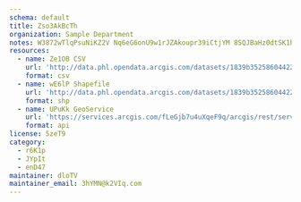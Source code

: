 ```yaml
---
schema: default
title: Zso3AkBcTh 
organization: Sample Department 
notes: W3872wTlqPsuNiKZ2V Nq6eG6onU9w1rJZAkoupr39iCtjYM 8SQJBaHz0dtSK1hjvFE50RgbCmms4gDe5ER7XyHcFfOGfU4LzWd 
resources:
  - name: Ze1OB CSV
    url: 'http://data.phl.opendata.arcgis.com/datasets/1839b35258604422b0b520cbb668df0d_0.csv'
    format: csv
  - name: wE6lP Shapefile
    url: 'http://data.phl.opendata.arcgis.com/datasets/1839b35258604422b0b520cbb668df0d_0.zip'
    format: shp
  - name: UPuKk GeoService
    url: 'https://services.arcgis.com/fLeGjb7u4uXqeF9q/arcgis/rest/services/Air_Monitoring_Stations/FeatureServer/0/query'
    format: api
license: 5zeT9 
category:
  - r6K1p 
  - JYpIt 
  - enD47 
maintainer: dloTV  
maintainer_email: 3hYMN@k2VIq.com
---
```

